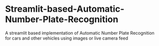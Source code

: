 # Streamlit-based-Automatic-Number-Plate-Recognition
A streamlit based implementation of Automatic Number Plate Recognition for cars and other vehicles using images or live camera feed
